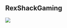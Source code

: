 ## RexShackGaming

<a href="https://discord.gg/YUV7ebzkqs" target="_blank"><img src="https://img.shields.io/badge/-Join_Discord-5865f2?style=flat&logo=discord&logoColor=white" /></a>